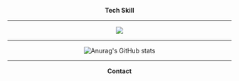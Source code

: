 <div align="center">
 
  **Tech Skill**
  
  ---
  <img src="https://img.shields.io/badge/Spring-20232a.svg?style=for-the-badge&logo=spring&logoColor=61DAFB" />


  ---
  <img src="https://github-readme-stats.vercel.app/api?username=Tojaman&show_icons=true&theme=radical" alt="Anurag's GitHub stats" />

  ---
  **Contact**
  
</div>
<!--
**Tojaman/Tojaman** is a ✨ _special_ ✨ repository because its `README.md` (this file) appears on your GitHub profile.

Here are some ideas to get you started:

- 🔭 I’m currently working on ...
- 🌱 I’m currently learning ...
- 👯 I’m looking to collaborate on ...
- 🤔 I’m looking for help with ...
- 💬 Ask me about ...
- 📫 How to reach me: ...
- 😄 Pronouns: ...
- ⚡ Fun fact: ...
-->
